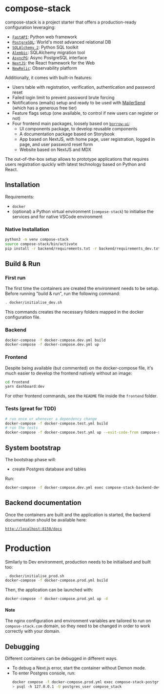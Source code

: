 # compose-stack

compose-stack is a project starter that offers a production-ready
configuration leveraging:

- [`FastAPI`](https://fastapi.tiangolo.com/): Python web framework
- [`PostgreSQL`](https://www.postgresql.org/): World's most advanced relational DB
- [`SQLAlchemy 2`](https://www.sqlalchemy.org/): Python SQL toolkit
- [`Alembic`](https://alembic.sqlalchemy.org/en/latest/): SQLAlchemy migration tool
- [`AsyncPG`](https://magicstack.github.io/asyncpg/current/): Async PostgreSQL interface
- [`NextJS`](https://nextjs.org/): the React framework for the Web
- [`NewRelic`](https://newrelic.com/): Observability platform

Additionally, it comes with built-in features:

- Users table with registration, verification, authentication and password reset
- Failed login limit to prevent password brute forcing
- Notifications (emails) setup and ready to be used with
  [MailerSend](https://www.mailersend.com/) (which has a generous free tier)
- Feature flags setup (one available, to control if new users can register or not)
- Four frontend main packages, loosely based on
  [`borrow-ui`](https://www.borrow-ui.dev):
  - UI components package, to develop reusable components
  - A documentation package based on Storybook
  - App based on NextJS, with home page, user registration, logged in page, and user
    password reset form
  - Website based on NextJS and MDX

The out-of-the-box setup allows to prototype applications that requires users
registration quickly with latest technology based on Python and React.

## Installation

Requirements:

- `docker`
- (optional) a Python virtual environment (`compose-stack`) to initialise
  the services and for native VSCode environment

### Native Installation

```sh
python3 -m venv compose-stack
source compose-stack/bin/activate
pip install -r backend/requirements.txt -r backend/requirements_dev.txt
```

## Build & Run

### First run

The first time the containers are created the environment
needs to be setup.
Before running "build & run", run the following command:

```sh
. docker/initialise_dev.sh
```

This commands creates the necessary folders mapped in the docker
configuration file.

### Backend

```sh
docker-compose -f docker-compose.dev.yml build
docker-compose -f docker-compose.dev.yml up
```

### Frontend

Despite being available (but commented) on the docker-compose file,
it's much easier to develop the frontend natively without an image:

```sh
cd frontend
yarn dashboard:dev
```

For other frontend commands, see the `README` file inside the
`frontend` folder.

### Tests (great for TDD)

```sh
# run once or whenever a dependency change
docker-compose -f docker-compose.test.yml build
# run the tests
docker-compose -f docker-compose.test.yml up --exit-code-from compose-stack-api-test
```

## System bootstrap

The bootstrap phase will:

- create Postgres database and tables

Run:

```sh
docker-compose -f docker-compose.dev.yml exec compose-stack-backend-dev alembic upgrade head
```

## Backend documentation

Once the containers are built and the application is started,
the backend documentation should be available here:

[`http://localhost:8150/docs`](http://localhost:8150/docs)

# Production

Similarly to Dev environment, production needs to be initialised and built too:

```sh
. docker/initialise_prod.sh
docker-compose -f docker-compose.prod.yml build
```

Then, the application can be launched with:

```sh
docker-compose -f docker-compose.prod.yml up -d
```

#### Note

The nginx configuration and environment variables are tailored to run on `compose-stack.com` domain,
so they need to be changed in order to work correctly with your domain.

## Debugging

Different containers can be debugged in different ways.

- To debug a Next.js error, start the container without Demon mode.
- To enter Postgres console, run:
  ```sh
  docker compose -f docker-compose.prod.yml exec compose-stack-postgres-prod bash
  > psql -h 127.0.0.1 -U postgres_user compose_stack
  ```
